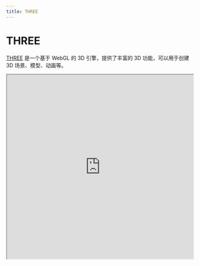 ```yaml
---
title: THREE
---
```


# THREE

[THREE](https://threejs.org/) 是一个基于 WebGL 的 3D 引擎，提供了丰富的 3D 功能，可以用于创建 3D 场景、模型、动画等。

<iframe src="https://threejs.org/examples/#webgl_animation_keyframes" width="100%" height="500px"></iframe>

